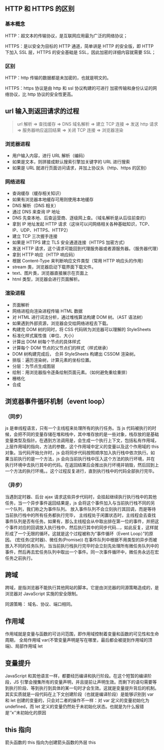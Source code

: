 ## HTTP 和 HTTPS 的区别

### 基本概念

HTTP：超文本的传输协议，是互联网应用最为广泛的网络协议；

HTTPS：是以安全为目标的 HTTP 通道，简单讲是 HTTP 的安全版，即 HTTP 下加入 SSL
层，HTTPS 的安全基础是 SSL，因此加密的详细内容就需要 SSL；

### 区别

HTTP：http 传输的数据都是未加密的，也就是明文的。

HTTPS：https 协议是由 http 和 ssl 协议构建的可进行
加密传输和身份认证的网络协议，比 http 协议的安全性更高。

## url 输入到返回请求的过程

> url 解析 => 查找缓存 => DNS 域名解析 => 建立 TCP 连接 => 发送 http 请求 => 服务器响应返回结果 => 关闭 TCP 连接 => 浏览器渲染

### 浏览器进程

- 用户输入内容，进行 URL 解析（编码）
- 如果是文本，则拼接成默认搜索引擎加关键字的 URL 进行搜索
- 如果是 URL 就进行页面访问请求，并加上协议头（http、https 的区别）

### 网络进程

- 查询缓存（缓存相关知识）
- 如果有浏览器本地缓存可用则使用本地缓存
- DNS 解析（DNS 相关）
- 通过 DNS 来查询 IP 地址
- DNS 先查本地、后查运营商、逐级网上查。（域名解析是从后往前查的）
- 拿到 IP 地址发起 HTTP 请求（这块可以问网络相关各种基础知识，TCP、IP、UDP、HTTPS、HTTP2）
- 建立 TCP 三次握手连接
- 如果是 HTTPS 建立 TLS 安全通道连接（HTTPS 加密方式）
- 发送 HTTP 请求，这个请求可能回到代理服务器或者源服务器。（服务器代理）
- 拿到 HTTP 响应（HTTP 响应码）
- 根据 Content-Type 来判断响应文件类型（常用 HTTP 响应头的作用）
- stream 类，浏览器启动下载界面下载文件。
- text、图片类，浏览器直接展示在页面上
- html 类型，浏览器会进行页面解析。

### 渲染进程

- 页面解析
- 网络进程向渲染进程传输 HTML 数据
- 对 HTML 进行词法分析，通过堆栈算法构建 DOM 树。（AST 语法树）
- 如果遇到外部资源，浏览器会交给网络进程去下载。
- 构建完 DOM 树的同时，将 CSS 代码转为浏览器可以理解的 StyleSheets
- 标准化样式属性值（单位、大小）
- 计算出 DOM 树每个节点的具体样式
- 计算每个 DOM 节点的父节点们的样式（样式继承）
- DOM 树构建完成后， 合并 StyleSheets 构建出 CSSOM 渲染树。
- 排版：遍历渲染树，计算元素的坐标位置。
- 分层：为节点生成图层
- 绘制：用浏览器指令逐条绘制页面元素。（如何避免重绘重排）
- 栅格化
- 合成

## 浏览器事件循环机制（event loop）

### （同步）

js 是单线程语言，只有一个主线程来处理所有的执行任务。当 js 代码被执行的时候，会把不同的变量存储在堆和栈中，其中堆存放的是一些对象，栈存放的是基础变量类型及指针。在遇到方法调用是，会生成一个执行上下文，包括私有作用域，上层作用域的指向，方法的参数，这个作用域中定义的变量以及这个作用域的 this 对象。当代码开始允许时，js 会将同步代码按照顺序加入执行栈中依次执行。如果当前执行的是一个方法，js 会向当前执行栈中压入这个方法的执行坏境，并在执行环境中去执行其中的代码。在返回结果后会推出执行坏境并销毁，然后回到上一个方法的执行环境。。这个过程反复进行，直到执行栈中的代码全部执行完毕。

### （异步）

当遇到定时器、后台 ajax 请求这些异步代码时，会挂起继续执行执行栈中的其他任务，当一个异步事件返回结果是，js 会将这个事件加入与当前执行栈不同的另一个队列，我们称之为事件队列。 放入事件队列不会立刻执行其回调，而是等待当前执行栈中的所有任务都执行完毕， 主线程处于闲置状态时，主线程会去查找事件队列是否有任务。如果有，那么主线程会从中取出排在第一位的事件，并把这个事件对应的回调放入执行栈中，然后执行其中的同步代码...，如此反复，这样就形成了一个无限的循环。这就是这个过程被称为“事件循环（Event Loop）”的原因。 (宏任务(定时器)、微任务(Promise)) 在事件队列中根据不用类型的异步而被放入不同的任务队列，当当前执行栈执行完毕时会立刻先处理所有微任务队列中的事件，然后再去宏任务队列中取出一个事件。同一次事件循环中，微任务永远在宏任务之前执行。

## 跨域

跨域，是指浏览器不能执行其他网站的脚本。它是由浏览器的同源策略造成的，是浏览器对 JavaScript 实施的安全限制。

同源策略： 域名、协议、端口相同。

## 作用域

作用域就是变量与函数的可访问范围，即作用域控制着变量和函数的可见性和生命周期， 全局作用域 var(不管变量声明是写在哪里，最后都会被提到作用域的顶端)、局部作用域 let

## 变量提升

JavaScript 和其他语言一样，都要经历编译和执行阶段。在这个短暂的编译阶段，JS 引擎会搜集所有的变量声明，并且提前让声明生效。而剩下的语句需要等到执行阶段、等到执行到具体的某一句时才会生效。这就是变量提升背后的机制。其实实质就是一段代码在上下文创建阶段（也就是编译阶段）是能够识别到 var 和 let 创建的变量的，只会对二者的操作不一样：对 var 定义的变量初始化为 undefined，而 let 定义的变量仍然处于未初始化状态。也就是为什么报错是‘’x‘’未初始化的原因

## this 指向

箭头函数的 this 指向为创建箭头函数的外层 this
